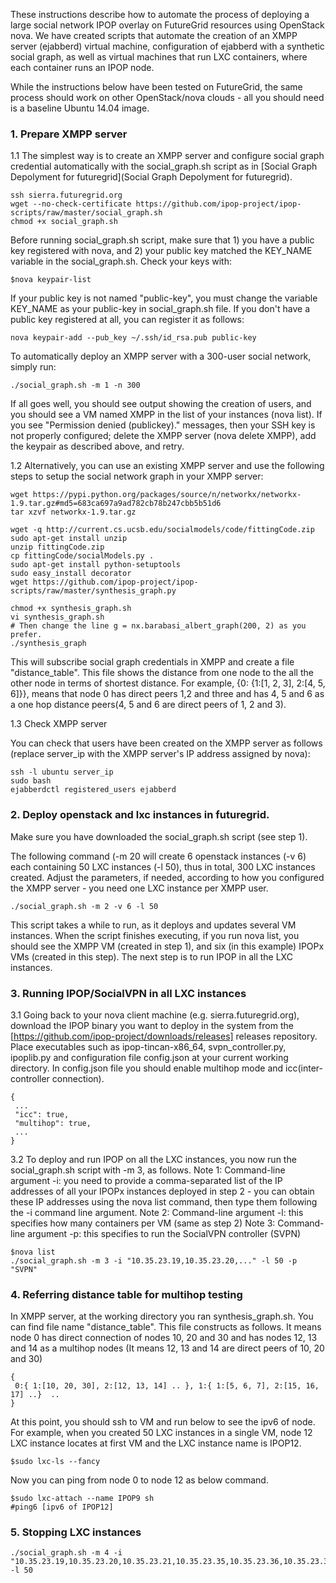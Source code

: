 These instructions describe how to automate the process of deploying a large social network IPOP overlay on FutureGrid resources using OpenStack nova. We have created scripts that automate the creation of an XMPP server (ejabberd) virtual machine, configuration of ejabberd with a synthetic social graph, as well as virtual machines that run LXC containers, where each container runs an IPOP node.

While the instructions below have been tested on FutureGrid, the same process should work on other OpenStack/nova clouds - all you should need is a baseline Ubuntu 14.04 image.

### 1. Prepare XMPP server

1.1 The simplest way is to create an XMPP server and configure social graph credential automatically with the social_graph.sh script as in [Social Graph Depolyment for futuregrid](Social Graph Depolyment for futuregrid).
```
ssh sierra.futuregrid.org
wget --no-check-certificate https://github.com/ipop-project/ipop-scripts/raw/master/social_graph.sh
chmod +x social_graph.sh
```

  Before running social_graph.sh script, make sure that 1) you have a public key registered with nova, and 2) your public key matched the KEY_NAME variable in the social_graph.sh. Check your keys with:

```
$nova keypair-list
```

  If your public key is not named "public-key", you must change the variable KEY_NAME as your public-key in social_graph.sh file. If you don't have a public key registered at all, you can register it as follows:

```
nova keypair-add --pub_key ~/.ssh/id_rsa.pub public-key
```
  
To automatically deploy an XMPP server with a 300-user social network, simply run:
```
./social_graph.sh -m 1 -n 300
```

If all goes well, you should see output showing the creation of users, and you should see a VM named XMPP in the list of your instances (nova list). If you see "Permission denied (publickey)." messages, then your SSH key is not properly configured; delete the XMPP server (nova delete XMPP), add the keypair as described above, and retry.

 1.2 Alternatively, you can use an existing XMPP server and use the following steps to setup the social network graph in your XMPP server:

```
wget https://pypi.python.org/packages/source/n/networkx/networkx-1.9.tar.gz#md5=683ca697a9ad782cb78b247cbb5b51d6
tar xzvf networkx-1.9.tar.gz

wget -q http://current.cs.ucsb.edu/socialmodels/code/fittingCode.zip
sudo apt-get install unzip
unzip fittingCode.zip
cp fittingCode/socialModels.py .
sudo apt-get install python-setuptools
sudo easy_install decorator
wget https://github.com/ipop-project/ipop-scripts/raw/master/synthesis_graph.py

chmod +x synthesis_graph.sh 
vi synthesis_graph.sh 
# Then change the line g = nx.barabasi_albert_graph(200, 2) as you prefer. 
./synthesis_graph
```

This will subscribe social graph credentials in XMPP and create a file "distance_table". This file shows the distance from one node to the all the other node in terms of shortest distance. For example, {0: {1:[1, 2, 3], 2:[4, 5, 6]}}, means that node 0 has direct peers 1,2 and three and has 4, 5 and 6 as a one hop distance peers(4, 5 and 6 are direct peers of 1, 2 and 3). 

1.3 Check XMPP server

You can check that users have been created on the XMPP server as follows (replace server_ip with the XMPP server's IP address assigned by nova):

```
ssh -l ubuntu server_ip
sudo bash
ejabberdctl registered_users ejabberd
```

### 2. Deploy openstack and lxc instances in futuregrid. 

Make sure you have downloaded the social_graph.sh script (see step 1).

The following command (-m 20 will create 6 openstack instances (-v 6) each containing 50 LXC instances (-l 50), thus in total, 300 LXC instances created. Adjust the parameters, if needed, according to how you configured the XMPP server - you need one LXC instance per XMPP user.  
```
./social_graph.sh -m 2 -v 6 -l 50
```

This script takes a while to run, as it deploys and updates several VM instances. When the script finishes executing, if you run nova list, you should see the XMPP VM (created in step 1), and six (in this example) IPOPx VMs (created in this step). The next step is to run IPOP in all the LXC instances.

### 3. Running IPOP/SocialVPN in all LXC instances

3.1 Going back to your nova client machine (e.g. sierra.futuregrid.org), download the IPOP binary you want to deploy in the system from the [https://github.com/ipop-project/downloads/releases] releases repository. Place executables such as ipop-tincan-x86_64, svpn_controller.py, ipoplib.py and configuration file config.json at your current working directory. In config.json file you should enable multihop mode and icc(inter-controller connection).


```
{
 ...
 "icc": true,
 "multihop": true,
 ...
}
```

3.2 To deploy and run IPOP on all the LXC instances, you now run the social_graph.sh script with -m 3, as follows. 
Note 1: Command-line argument -i: you need to provide a comma-separated list of the IP addresses of all your IPOPx instances deployed in step 2 - you can obtain these IP addresses using the nova list command, then type them following the -i command line argument. 
Note 2: Command-line argument -l: this specifies how many containers per VM (same as step 2)
Note 3: Command-line argument -p: this specifies to run the SocialVPN controller (SVPN)
```
$nova list
./social_graph.sh -m 3 -i "10.35.23.19,10.35.23.20,..." -l 50 -p "SVPN"
```

### 4. Referring distance table for multihop testing
In XMPP server, at the working directory you ran synthesis_graph.sh. You can find file name "distance_table". This file constructs as follows. It means node 0 has direct connection of nodes 10, 20 and 30 and has nodes 12, 13 and 14 as a multihop nodes (It means 12, 13 and 14 are direct peers of 10, 20 and 30)

```
{
 0:{ 1:[10, 20, 30], 2:[12, 13, 14] .. }, 1:{ 1:[5, 6, 7], 2:[15, 16, 17] ..}  ..
}
```

At this point, you should ssh to VM and run below to see the ipv6 of node. For example, when you created 50 LXC instances in a single VM, node 12 LXC instance locates at first VM and the LXC instance name is IPOP12. 
```
$sudo lxc-ls --fancy 
```

Now you can ping from node 0 to node 12 as below command.
```
$sudo lxc-attach --name IPOP9 sh
#ping6 [ipv6 of IPOP12]
```


### 5. Stopping LXC instances 
```
./social_graph.sh -m 4 -i "10.35.23.19,10.35.23.20,10.35.23.21,10.35.23.35,10.35.23.36,10.35.23.37" -l 50
```

